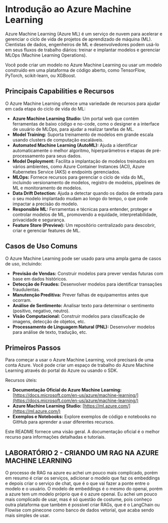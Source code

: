 # Introdução ao Azure Machine Learning

Azure Machine Learning (Azure ML) é um serviço de nuvem para acelerar e gerenciar o ciclo de vida de projetos de aprendizado de máquina (ML). Cientistas de dados, engenheiros de ML e desenvolvedores podem usá-lo em seus fluxos de trabalho diários: treinar e implantar modelos e gerenciar MLOps (Machine Learning Operations).

Você pode criar um modelo no Azure Machine Learning ou usar um modelo construído em uma plataforma de código aberto, como TensorFlow, PyTorch, scikit-learn, ou XGBoost.

## Principais Capabilities e Recursos

O Azure Machine Learning oferece uma variedade de recursos para ajudar em cada etapa do ciclo de vida do ML:

- **Azure Machine Learning Studio:** Um portal web que contém ferramentas de baixo código e no-code, como o designer e a interface de usuário de MLOps, para ajudar a realizar tarefas de ML.
- **Model Training:** Suporta treinamento de modelos em grande escala usando clusters de computação escaláveis.
- **Automated Machine Learning (AutoML):** Ajuda a identificar automaticamente o melhor algoritmo, hiperparâmetros e etapas de pré-processamento para seus dados.
- **Model Deployment:** Facilita a implantação de modelos treinados em vários ambientes, como Azure Container Instances (ACI), Azure Kubernetes Service (AKS) e endpoints gerenciados.
- **MLOps:** Fornece recursos para gerenciar o ciclo de vida do ML, incluindo versionamento de modelos, registro de modelos, pipelines de ML e monitoramento de modelos.
- **Data Drift Detection:** Ajuda a detectar quando os dados de entrada para o seu modelo implantado mudam ao longo do tempo, o que pode impactar a precisão do modelo.
- **Responsible ML:** Ferramentas e técnicas para entender, proteger e controlar modelos de ML, promovendo a equidade, interpretabilidade, privacidade e segurança.
- **Feature Store (Preview):** Um repositório centralizado para descobrir, criar e gerenciar features de ML.

## Casos de Uso Comuns

O Azure Machine Learning pode ser usado para uma ampla gama de casos de uso, incluindo:

- **Previsão de Vendas:** Construir modelos para prever vendas futuras com base em dados históricos.
- **Detecção de Fraudes:** Desenvolver modelos para identificar transações fraudulentas.
- **Manutenção Preditiva:** Prever falhas de equipamentos antes que ocorram.
- **Análise de Sentimento:** Analisar texto para determinar o sentimento (positivo, negativo, neutro).
- **Visão Computacional:** Construir modelos para classificação de imagens, detecção de objetos, etc.
- **Processamento de Linguagem Natural (PNL):** Desenvolver modelos para análise de texto, tradução, etc.

## Primeiros Passos

Para começar a usar o Azure Machine Learning, você precisará de uma conta Azure. Você pode criar um espaço de trabalho do Azure Machine Learning através do portal do Azure ou usando o SDK.

Recursos úteis:

- **Documentação Oficial do Azure Machine Learning:** [https://docs.microsoft.com/en-us/azure/machine-learning/](https://docs.microsoft.com/en-us/azure/machine-learning/)
- **Azure Machine Learning Studio:** [https://ml.azure.com/](https://ml.azure.com/)
- **Exemplos e Notebooks:** Explore exemplos de código e notebooks no GitHub para aprender a usar diferentes recursos.

Este README fornece uma visão geral. A documentação oficial é o melhor recurso para informações detalhadas e tutoriais.

## LABORATÓRIO 2 - CRIANDO UM RAG NA AZURE MACHINE LEARNING
O processo de RAG na azure eu achei um pouco mais complicado, porém em resumo é criar os serviços, adicionar o modelo que faz os embeddings e depois criar o serviço de chat, que é o que vai fazer a ponte entre o modelo e o usuário.
O modelo de embeddings é o mesmo do openai, porém a azure tem um modelo próprio que é o azure openai. Eu achei um pouco mais complicado de usar, mas é só questão de costume, pois conheço outra plataforma que também é possivel criar RAGs, que é o LangChain ou Flowise com pinecone como banco de dados vetorial, que acaba sendo mais simples de usar.

